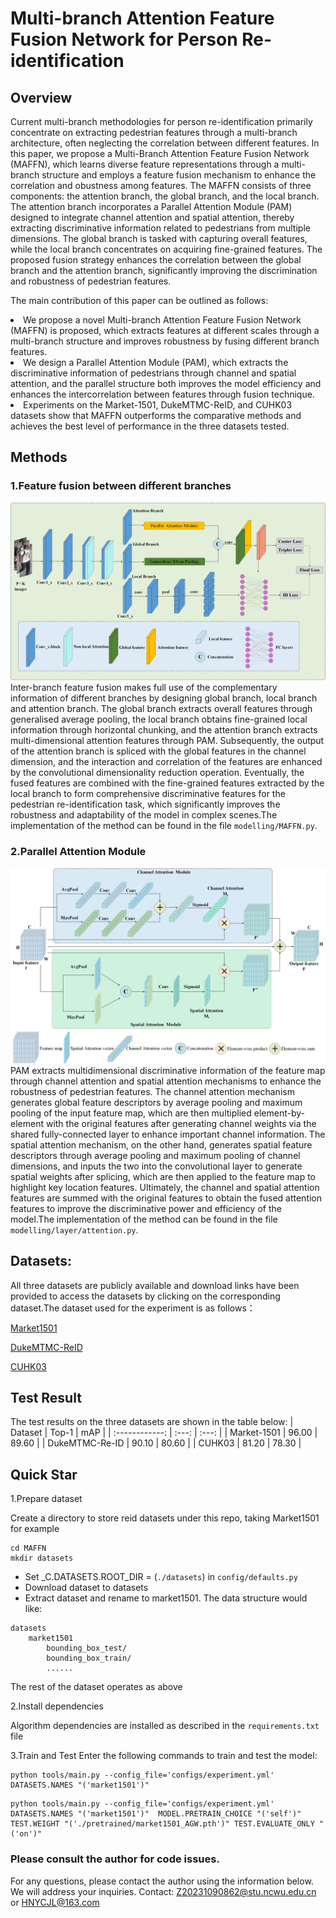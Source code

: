# Multi-branch Attention Feature Fusion Network for Person Re-identification

## Overview
Current multi-branch methodologies for person re-identification primarily concentrate on extracting pedestrian features through a multi-branch architecture, often neglecting the correlation between different features. In this paper, we propose a Multi-Branch Attention Feature Fusion Network (MAFFN), which learns diverse feature representations through a multi-branch structure and employs a feature fusion mechanism to enhance the correlation and  obustness among features.  The MAFFN consists of three components: the attention branch, the global branch, and the local branch. The attention branch incorporates a Parallel Attention Module (PAM) designed to integrate channel attention and spatial attention, thereby extracting discriminative information related to pedestrians from multiple dimensions. The global branch is tasked with capturing overall features, while the local branch concentrates on acquiring fine-grained features. The proposed fusion strategy enhances the correlation between the global branch and the attention branch, significantly improving the discrimination and robustness of pedestrian features. 

The main contribution of this paper can be outlined as follows: 
<li>We propose a novel Multi-branch Attention Feature Fusion Network (MAFFN) is proposed, which extracts features at different scales through a multi-branch structure and improves robustness by fusing different branch features. </li>
<li>We design a Parallel Attention Module (PAM), which extracts the discriminative information of pedestrians through channel and spatial attention, and the parallel structure both improves the model efficiency and enhances the intercorrelation between features through fusion technique. </li>
<li>Experiments on the Market-1501, DukeMTMC-ReID, and CUHK03 datasets show that MAFFN outperforms the comparative methods and achieves the best level of performance in the three datasets tested. </li>

## Methods
### 1.Feature fusion between different branches
![](./image/MAFFN.jpg)
Inter-branch feature fusion makes full use of the complementary information of different branches by designing global branch, local branch and attention branch. The global branch extracts overall features through generalised average pooling, the local branch obtains fine-grained local information through horizontal chunking, and the attention branch extracts multi-dimensional attention features through PAM. Subsequently, the output of the attention branch is spliced with the global features in the channel dimension, and the interaction and correlation of the features are enhanced by the convolutional dimensionality reduction operation. Eventually, the fused features are combined with the fine-grained features extracted by the local branch to form comprehensive discriminative features for the pedestrian re-identification task, which significantly improves the robustness and adaptability of the model in complex scenes.The implementation of the method can be found in the file `modelling/MAFFN.py`.

### 2.Parallel Attention Module
![](./image/PAM.jpg)
PAM extracts multidimensional discriminative information of the feature map through channel attention and spatial attention mechanisms to enhance the robustness of pedestrian features. The channel attention mechanism generates global feature descriptors by average pooling and maximum pooling of the input feature map, which are then multiplied element-by-element with the original features after generating channel weights via the shared fully-connected layer to enhance important channel information. The spatial attention mechanism, on the other hand, generates spatial feature descriptors through average pooling and maximum pooling of channel dimensions, and inputs the two into the convolutional layer to generate spatial weights after splicing, which are then applied to the feature map to highlight key location features. Ultimately, the channel and spatial attention features are summed with the original features to obtain the fused attention features to improve the discriminative power and efficiency of the model.The implementation of the method can be found in the file `modelling/layer/attention.py`.

## Datasets: 
All three datasets are publicly available and download links have been provided to access the datasets by clicking on the corresponding dataset.The dataset used for the experiment is as follows：

[Market1501](https://www.kaggle.com/datasets/sachinsarkar/market1501)

[DukeMTMC-ReID](https://www.kaggle.com/datasets/whurobin/dukemtmcreid)

[CUHK03](https://www.kaggle.com/datasets/priyanagda/cuhk03)

## Test Result
The test results on the three datasets are shown in the table below:
|    Dataset     | Top-1 |  mAP  |
| :------------: | :---: | :---: |
|  Market-1501   | 96.00 | 89.60 |
| DukeMTMC-Re-ID | 90.10 | 80.60 |
|     CUHK03     | 81.20 | 78.30 |

## Quick Star
1.Prepare dataset

Create a directory to store reid datasets under this repo, taking Market1501 for example
```
cd MAFFN
mkdir datasets
```
* Set _C.DATASETS.ROOT_DIR = (`./datasets`) in `config/defaults.py`
* Download dataset to datasets
* Extract dataset and rename to market1501. The data structure would like:
```
datasets
    market1501
        bounding_box_test/
        bounding_box_train/
        ......
```
The rest of the dataset operates as above

2.Install dependencies

Algorithm dependencies are installed as described in the `requirements.txt` file

3.Train and Test
Enter the following commands to train and test the model:
```
python tools/main.py --config_file='configs/experiment.yml' DATASETS.NAMES "('market1501')"
```
```
python tools/main.py --config_file='configs/experiment.yml' DATASETS.NAMES "('market1501')"  MODEL.PRETRAIN_CHOICE "('self')" TEST.WEIGHT "('./pretrained/market1501_AGW.pth')" TEST.EVALUATE_ONLY "('on')"
```

### Please consult the author for code issues.
For any questions, please contact the author using the information below. We will address your inquiries.
Contact: Z20231090862@stu.ncwu.edu.cn or HNYCJL@163.com
